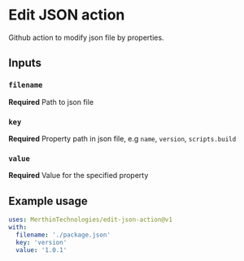 # Edit JSON action

Github action to modify json file by properties.

## Inputs

### `filename`

**Required** Path to json file

### `key`

**Required** Property path in json file, e.g `name`, `version`, `scripts.build`

### `value`

**Required** Value for the specified property


## Example usage

```yaml
uses: MerthinTechnologies/edit-json-action@v1
with:
  filename: './package.json'
  key: 'version'
  value: '1.0.1'
```
